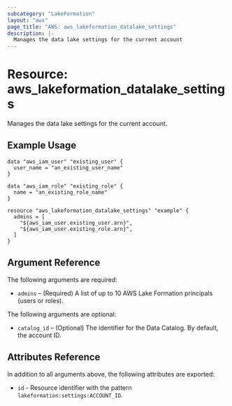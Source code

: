 ```yaml
---
subcategory: "LakeFormation"
layout: "aws"
page_title: "AWS: aws_lakeformation_datalake_settings"
description: |-
  Manages the data lake settings for the current account
---
```


# Resource: aws_lakeformation_datalake_settings

Manages the data lake settings for the current account.

## Example Usage

```hcl
data "aws_iam_user" "existing_user" {
  user_name = "an_existing_user_name"
}

data "aws_iam_role" "existing_role" {
  name = "an_existing_role_name"
}

resource "aws_lakeformation_datalake_settings" "example" {
  admins = [
    "${aws_iam_user.existing_user.arn}",
    "${aws_iam_user.existing_role.arn}",
  ]
}
```

## Argument Reference

The following arguments are required:

* `admins` – (Required) A list of up to 10 AWS Lake Formation principals (users or roles).

The following arguments are optional:

* `catalog_id` – (Optional) The identifier for the Data Catalog. By default, the account ID.

## Attributes Reference

In addition to all arguments above, the following attributes are exported:

* `id` - Resource identifier with the pattern `lakeformation:settings:ACCOUNT_ID`.

